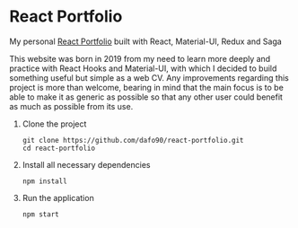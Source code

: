 # React Portfolio

My personal [React Portfolio](https://dafo90.github.io) built with React, Material-UI, Redux and Saga

This website was born in 2019 from my need to learn more deeply and practice with React Hooks and Material-UI, with which I decided to build something useful but simple as a web CV. Any improvements regarding this project is more than welcome, bearing in mind that the main focus is to be able to make it as generic as possible so that any other user could benefit as much as possible from its use.

1. Clone the project

    ```
    git clone https://github.com/dafo90/react-portfolio.git
    cd react-portfolio
    ```

2. Install all necessary dependencies

    ```
    npm install
    ```

3. Run the application

    ```
    npm start
    ```
